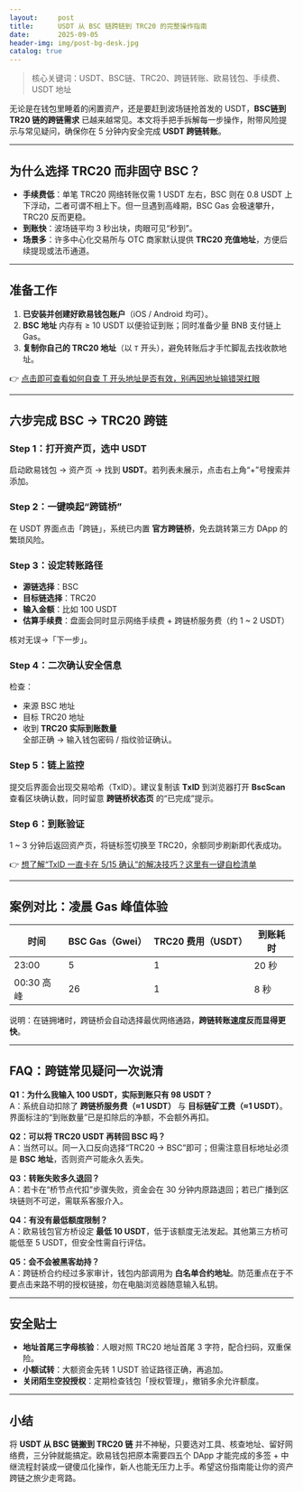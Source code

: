 ```yaml
---
layout:     post
title:      USDT 从 BSC 链跨链到 TRC20 的完整操作指南
date:       2025-09-05
header-img: img/post-bg-desk.jpg
catalog: true
---
```


> 核心关键词：USDT、BSC链、TRC20、跨链转账、欧易钱包、手续费、USDT 地址

无论是在钱包里睡着的闲置资产，还是要赶到波场链抢首发的 USDT，**BSC链到 TR20 链的跨链需求** 已越来越常见。本文将手把手拆解每一步操作，附带风险提示与常见疑问，确保你在 5 分钟内安全完成 **USDT 跨链转账**。

---

## 为什么选择 TRC20 而非固守 BSC？

- **手续费低**：单笔 TRC20 网络转账仅需 1 USDT 左右，BSC 则在 0.8 USDT 上下浮动，二者可谓不相上下。但一旦遇到高峰期，BSC Gas 会极速攀升，TRC20 反而更稳。  
- **到账快**：波场链平均 3 秒出块，肉眼可见“秒到”。  
- **场景多**：许多中心化交易所与 OTC 商家默认提供 **TRC20 充值地址**，方便后续提现或法币通道。

---

## 准备工作

1. **已安装并创建好欧易钱包账户**（iOS / Android 均可）。  
2. **BSC 地址** 内存有 ≥ 10 USDT 以便验证到账；同时准备少量 BNB 支付链上 Gas。  
3. **复制你自己的 TRC20 地址**（以 `T` 开头），避免转账后才手忙脚乱去找收款地址。

👉 [点击即可查看如何自查 T 开头地址是否有效，别再因地址输错哭红眼](https://okxdog.com/)

---

## 六步完成 BSC → TRC20 跨链

### Step 1：打开资产页，选中 USDT
启动欧易钱包 → 资产页 → 找到 **USDT**。若列表未展示，点击右上角“+”号搜索并添加。

### Step 2：一键唤起“跨链桥”
在 USDT 界面点击「跨链」，系统已内置 **官方跨链桥**，免去跳转第三方 DApp 的繁琐风险。

### Step 3：设定转账路径
- **源链选择**：BSC  
- **目标链选择**：TRC20  
- **输入金额**：比如 100 USDT  
- **估算手续费**：盘面会同时显示网络手续费 + 跨链桥服务费（约 1 ~ 2 USDT）

核对无误→「下一步」。

### Step 4：二次确认安全信息
检查：
- 来源 BSC 地址  
- 目标 TRC20 地址  
- 收到 **TRC20 实际到账数量**  
全部正确 → 输入钱包密码 / 指纹验证确认。

### Step 5：链上监控
提交后界面会出现交易哈希（TxID）。建议复制该 **TxID** 到浏览器打开 **BscScan** 查看区块确认数，同时留意 **跨链桥状态页** 的“已完成”提示。

### Step 6：到账验证
1 ~ 3 分钟后返回资产页，将链标签切换至 TRC20，余额同步刷新即代表成功。

👉 [想了解“TxID 一直卡在 5/15 确认”的解决技巧？这里有一键自检清单](https://okxdog.com/)

---

## 案例对比：凌晨 Gas 峰值体验

| 时间 | BSC Gas（Gwei） | TRC20 费用（USDT） | 到账耗时 |
|---|---|---|---|
| 23:00 | 5 | 1 | 20 秒 |
| 00:30 高峰 | 26 | 1 | 8 秒 |

说明：在链拥堵时，跨链桥会自动选择最优网络通路，**跨链转账速度反而显得更快**。

---

## FAQ：跨链常见疑问一次说清

**Q1：为什么我输入 100 USDT，实际到账只有 98 USDT？**  
A：系统自动扣除了 **跨链桥服务费（≈1 USDT）** 与 **目标链矿工费（≈1 USDT）**。界面标注的“到账数量”已是扣除后的净额，不会额外再扣。

**Q2：可以将 TRC20 USDT 再转回 BSC 吗？**  
A：当然可以。同一入口反向选择“TRC20 → BSC”即可；但需注意目标地址必须是 **BSC 地址**，否则资产可能永久丢失。

**Q3：转账失败多久退回？**  
A：若卡在“桥节点代扣”步骤失败，资金会在 30 分钟内原路退回；若已广播到区块链则不可逆，需联系客服介入。

**Q4：有没有最低额度限制？**  
A：欧易钱包官方桥设定 **最低 10 USDT**，低于该额度无法发起。其他第三方桥可能低至 5 USDT，但安全性需自行评估。

**Q5：会不会被黑客劫持？**  
A：跨链桥合约经过多家审计，钱包内部调用为 **白名单合约地址**。防范重点在于不要点击来路不明的授权链接，勿在电脑浏览器随意输入私钥。

---

## 安全贴士

- **地址首尾三字母核验**：人眼对照 TRC20 地址首尾 3 字符，配合扫码，双重保险。  
- **小额试转**：大额资金先转 1 USDT 验证路径正确，再追加。  
- **关闭陌生空投授权**：定期检查钱包「授权管理」，撤销多余允许额度。

---

## 小结

将 **USDT 从 BSC 链搬到 TRC20 链** 并不神秘，只要选对工具、核查地址、留好网络费，三分钟就能搞定。欧易钱包把原本需要四五个 DApp 才能完成的多签 + 中继流程封装成一键傻瓜化操作，新人也能无压力上手。希望这份指南能让你的资产跨链之旅少走弯路。
